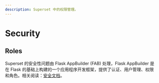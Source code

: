 ```yaml
---
description: Superset 中的权限管理。
---
```


# Security

## Roles

Superset 的安全性问题由 Flask AppBuilder (FAB) 处理，Flask AppBuilder 是在 Flask 的基础上构建的一个应用程序开发框架，提供了认证、用户管理、权限和角色。相关阅读：[安全文档](security/security-flask-appbuilder.md)。
